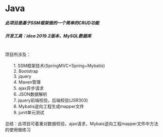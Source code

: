 # Java
##### 此项目是基于SSM框架做的一个简单的CRUD功能
##### 开发工具：idea 2019.2版本，MySQL数据库
<br>
项目所涉及：<br><br>
&emsp;&emsp;1. SSM框架技术(SpringMVC+Spring+Mybatis)<br>
&emsp;&emsp;2. Bootstrap<br>
&emsp;&emsp;3. jquery<br>
&emsp;&emsp;4. Maven管理<br>
&emsp;&emsp;5. ajax异步请求<br>
&emsp;&emsp;6. JSON数据解析<br>
&emsp;&emsp;7. jquery前端校验，后端校验(JSR303)<br>
&emsp;&emsp;8. Mybatis逆向工程生成mapper文件<br>
&emsp;&emsp;9. junit单元测试<br>
<br>
总结：此项目可着重对数据校验，ajax请求，Mybais逆向工程mapper文件中方法的使用做练习
